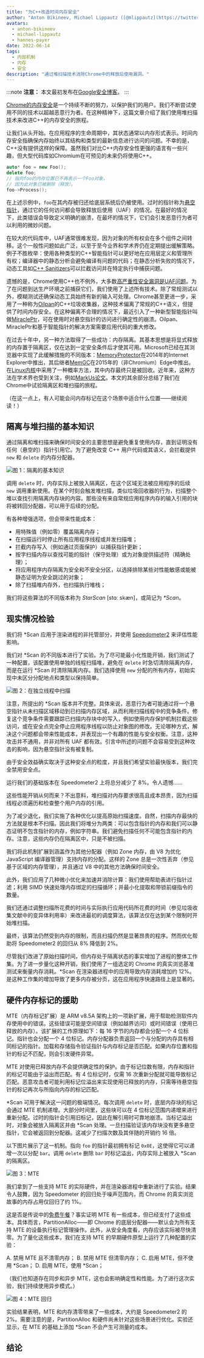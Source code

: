 ```yaml
---
title: "为C++改造时间内存安全"
author: "Anton Bikineev, Michael Lippautz ([@mlippautz](https://twitter.com/mlippautz)), Hannes Payer ([@PayerHannes](https://twitter.com/PayerHannes))"
avatars: 
  - anton-bikineev
  - michael-lippautz
  - hannes-payer
date: 2022-06-14
tags: 
  - 内部机制
  - 内存
  - 安全
description: "通过堆扫描技术消除Chrome中的释放后使用漏洞。"
---
```

:::note
**注意：** 本文最初发布在[Google安全博客](https://security.googleblog.com/2022/05/retrofitting-temporal-memory-safety-on-c.html)。
:::

[Chrome的内存安全](https://security.googleblog.com/2021/09/an-update-on-memory-safety-in-chrome.html)是一个持续不断的努力，以保护我们的用户。我们不断尝试使用不同的技术以超越恶意行为者。在这种精神下，这篇文章介绍了我们使用堆扫描技术来改进C++的内存安全的旅程。

<!--truncate-->
让我们从头开始。在应用程序的生命周期中，其状态通常以内存形式表示。时间内存安全指确保内存始终以其结构和类型的最新信息进行访问的问题。不幸的是，C++没有提供这样的保障。虽然我们对比C++内存安全性更强的语言有一些兴趣，但大型代码库如Chromium在可预见的未来仍将使用C++。

```cpp
auto* foo = new Foo();
delete foo;
// 指向foo的内存位置已不再表示一个Foo对象，
// 因为此对象已被删除（释放）。
foo->Process();
```

在上述示例中，`foo`在其内存被归还给底层系统后仍被使用。过时的指针称为[悬空指针](https://en.wikipedia.org/wiki/Dangling_pointer)，通过它的任何访问都会导致释放后使用（UAF）的情况。在最好的情况下，此类错误会导致定义明确的崩溃，在最坏的情况下，它们会引发恶意行为者可以利用的微妙问题。

在较大的代码库中，UAF通常很难发现，因为对象的所有权会在多个组件之间转移。这个一般性问题如此广泛，以至于至今业界和学术界仍在定期提出缓解策略。例子不胜枚举：使用各种类型的C++智能指针可以更好地在应用层定义和管理所有权；编译器中的静态分析会避免编译有问题的代码；在静态分析失败的情况下，动态工具如[C++ Sanitizers](https://github.com/google/sanitizers)可以拦截访问并在特定执行中捕获问题。

遗憾的是，Chrome使用C++也不例外，大多数[高严重性安全漏洞是UAF问题](https://www.chromium.org/Home/chromium-security/memory-safety/)。为了在问题到达生产环境之前捕获它们，我们使用了上述所有技术。除了常规测试以外，模糊测试还确保动态工具始终有新的输入可处理。Chrome甚至更进一步，采用了一种称为[Oilpan](https://v8.dev/blog/oilpan-library)的C++垃圾收集器，这种技术偏离了常规的C++语义，但提供了时间内存安全。在这种偏离不合理的情况下，最近引入了一种新型智能指针叫做[MiraclePtr](https://security.googleblog.com/2021/09/an-update-on-memory-safety-in-chrome.html)，可在使用时对悬空指针的访问进行确定性的崩溃。Oilpan、MiraclePtr和基于智能指针的解决方案需要应用代码的重大修改。

在过去十年中，另一种方法取得了一些成功：内存隔离。其基本思想是将显式释放的内存置于隔离区，仅在达到一定安全条件后才使其可用。Microsoft已经在其浏览器中实现了此缓解措施的不同版本：[MemoryProtector](https://securityintelligence.com/understanding-ies-new-exploit-mitigations-the-memory-protector-and-the-isolated-heap/)在2014年的Internet Explorer中推出，其后继者[MemGC](https://securityintelligence.com/memgc-use-after-free-exploit-mitigation-in-edge-and-ie-on-windows-10/)在2015年的（非Chromium）Edge中推出。在[Linux内核](https://a13xp0p0v.github.io/2020/11/30/slab-quarantine.html)中采用了一种概率方法，其中内存最终只是被回收。近年来，这种方法在学术界也受到关注，例如[MarkUs论文](https://www.cst.cam.ac.uk/blog/tmj32/addressing-temporal-memory-safety)。本文的其余部分总结了我们在Chrome中试验隔离区和堆扫描的旅程。

（在这一点上，有人可能会问内存标记在这个场景中适合什么位置——继续阅读！）

## 隔离与堆扫描的基本知识

通过隔离和堆扫描来确保时间安全的主要思想是避免重复使用内存，直到证明没有任何（悬空的）指针引用它。为了避免改变 C++ 用户代码或其语义，会拦截提供 `new` 和 `delete` 的内存分配器。

![图 1：隔离的基本知识](/_img/retrofitting-temporal-memory-safety-on-c++/basics.svg)

调用 `delete` 时，内存实际上被放入隔离区，在这个区域无法被应用程序的后续 `new` 调用重新使用。在某个时刻会触发堆扫描，类似垃圾回收器的行为，扫描整个堆以查找引用隔离内存块的内容。那些没有来自常规应用程序内存的输入引用的块将被转回分配器，可以用于后续的分配。

有各种增强选项，但会带来性能成本：

- 用特殊值（例如零）覆盖隔离内存；
- 在扫描运行时停止所有应用程序线程或并发扫描堆；
- 拦截内存写入（例如通过页面保护）以捕获指针更新；
- 按字扫描内存以查找可能的指针（保守处理）或为对象提供描述符（精确处理）；
- 将应用程序内存隔离为安全和不安全分区，以选择排除某些对性能敏感或能被静态证明为安全跳过的对象；
- 除了扫描堆内存外，也扫描执行堆栈；

我们将这些算法的不同版本称为 *StarScan* [stɑː skæn]，或简记为 *\*Scan*。

## 现实情况检验

我们将 \*Scan 应用于渲染进程的非托管部分，并使用 [Speedometer2](https://browserbench.org/Speedometer2.0/) 来评估性能影响。

我们对 \*Scan 的不同版本进行了实验。为了尽可能最小化性能开销，我们测试了一种配置，该配置使用单独的线程扫描堆，避免在 `delete` 时急切清除隔离内存，而是在运行 \*Scan 时清除隔离内存。我们选择使用 `new` 分配的所有内存，初始实现中未区分分配地点和类型以保持简单。

![图 2：在独立线程中扫描](/_img/retrofitting-temporal-memory-safety-on-c++/separate-thread.svg)

注意，所提出的 \*Scan 版本并不完整。具体来说，恶意行为者可能通过将一个悬空指针从未扫描区域移动到已扫描内存区域，从而利用扫描线程中的竞争条件。修复这个竞争条件需要跟踪已扫描内存块中的写入，例如使用内存保护机制拦截这些访问，或在安全点完全停止应用程序线程以防止对象图的修改。无论哪种方式，解决这个问题都会带来性能成本，并表现出一个有趣的性能与安全权衡。注意，这种攻击并不通用，并非对所有 UAF 都有效。引言中所述的问题不会容易受到这种攻击的影响，因为悬空指针没有被复制。

由于安全效益确实取决于这种安全点的粒度，并且我们希望实验最快版本，我们完全禁用安全点。

运行我们的基础版本在 Speedometer2 上将总分减少了 8%。令人遗憾……

这些性能开销从何而来？不出意料，堆扫描对内存要求很高且成本昂贵，因为扫描线程必须遍历和检查整个用户内存的引用。

为了减少退化，我们实施了各种优化以提高原始扫描速度。自然，扫描内存最快的方法就是根本不扫描。因此我们将堆分为两类：可以包含指针的内存和我们可以静态证明不包含指针的内存，例如字符串。我们避免扫描任何不可能包含指针的内存。注意，这些内存仍在隔离区中，只是不被扫描。

我们将此机制扩展到涵盖作为其他分配器（例如 Zone 内存，由 V8 为优化 JavaScript 编译器管理）支持内存的分配。这样的 Zone 总是一次性丢弃（参见基于区域的内存管理），并且通过 V8 中的其他方法确保时间安全。

此外，我们应用了几种微小优化来加速并消除计算：我们使用帮助表进行指针过滤；利用 SIMD 快速处理内存绑定的扫描循环；并最小化提取和带锁前缀指令的数量。

我们还通过调整扫描所花费的时间与实际执行应用代码所花费的时间（参见垃圾收集文献中的变异体利用率）来改进最初的调度算法，该算法仅在达到某个限制时开始堆扫描。

最终，该算法仍然受到内存的限制，而且扫描仍然是显著昂贵的程序。然而优化帮助将 Speedometer2 的回归从 8% 降低到 2%。

尽管我们改进了原始扫描时间，但内存处于隔离状态的事实增加了进程的整体工作集。为了进一步量化这种开销，我们使用了一组选定的 Chrome 的真实浏览基准测试来衡量内存消耗。\*Scan 在渲染器进程中的应用导致内存消耗增加约 12%。是这种工作集的增加导致了更多内存被分页，这在应用程序快速路径上是显著的。

## 硬件内存标记的援助

MTE（内存标记扩展）是 ARM v8.5A 架构上的一项新扩展，用于帮助检测软件内存使用中的错误。这些错误可能是空间错误（例如越界访问）或时间错误（使用已释放的内存）。该扩展的工作原理如下：每 16 字节的内存都会分配一个 4 位标记。指针也会分配一个 4 位标记。内存分配器负责返回一个与分配的内存具有相同标记的指针。加载和存储指令验证指针与内存标记是否匹配。如果内存位置和指针的标记不匹配，则会引发硬件异常。

MTE 对使用已释放内存不会提供确定性的保护。由于标记位数有限，内存和指针的标记可能由于溢出而匹配。有 4 位标记时，仅需 16 次重新分配就可能导致标记匹配。恶意攻击者可能利用标记位溢出来实现使用已释放的内存，只需等待悬空指针的标记再次与所指向内存的标记匹配。

\*Scan 可用于解决这一问题的极端情况。每次调用 `delete` 时，底层内存块的标记会通过 MTE 机制递增。大部分时间里，这些块可以在 4 位标记范围内递增来进行重新分配。过时的指针会引用旧标记，因此在解引用时可靠地崩溃。当标记溢出时，对象会被放入隔离区并由 \*Scan 处理。一旦扫描验证该内存块没有更多悬空指针，它会被返回到分配器。这减少了扫描次数及其伴随的开销约 16 倍。

以下图片展示了这一机制。指向 `foo` 的指针最初拥有标记 `0x0E`，这使得它可以递增一次以分配 `bar`。调用 `delete` 删除 `bar` 时标记溢出，内存实际上被放入 \*Scan 的隔离区。

![图 3：MTE](/_img/retrofitting-temporal-memory-safety-on-c++/mte.svg)

我们拿到了一些支持 MTE 的实际硬件，并在渲染器进程中重新进行了实验。结果令人鼓舞，因为 Speedometer 的回归处于噪声范围内，而 Chrome 的真实浏览故事的内存占用仅回归了约 1%。

这是否是传说中的[免费午餐](https://en.wikipedia.org/wiki/No_free_lunch_theorem)？事实证明 MTE 有一些成本，但已经支付了这些成本。具体而言，PartitionAlloc——即 Chrome 的底层分配器——默认会为所有支持 MTE 的设备执行标记管理操作。此外，从安全角度看，内存应该实际被尽快清零。为了量化这些成本，我们在支持 MTE 的早期硬件原型上运行了几种配置的实验：

 A. 禁用 MTE 且不清零内存；
 B. 禁用 MTE 但清零内存；
 C. 启用 MTE，但不使用 \*Scan；
 D. 启用 MTE，使用 \*Scan；

（我们也知道存在同步和异步 MTE，这也会影响确定性和性能。为了进行这次实验，我们持续使用异步模式。）

![图 4：MTE 回归](/_img/retrofitting-temporal-memory-safety-on-c++/mte-regression.svg)

实验结果表明，MTE 和内存清零带来了一些成本，大约是 Speedometer2 的 2%。需要注意的是，PartitionAlloc 和硬件尚未针对这些场景进行优化。实验还显示，在 MTE 的基础上添加 \*Scan 不会产生可测量的成本。

## 结论
